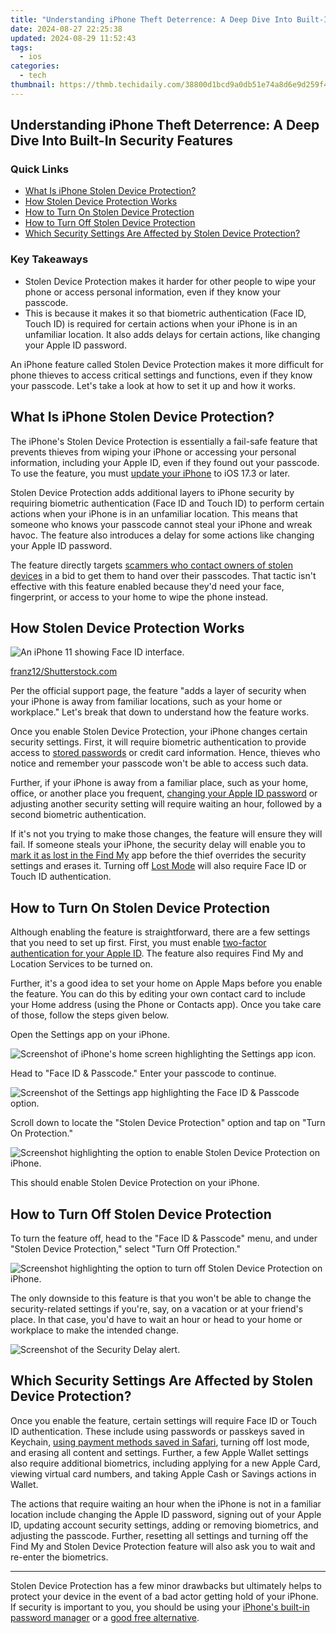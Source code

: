 ```yaml
---
title: "Understanding iPhone Theft Deterrence: A Deep Dive Into Built-In Security Features"
date: 2024-08-27 22:25:38
updated: 2024-08-29 11:52:43
tags:
  - ios
categories:
  - tech
thumbnail: https://thmb.techidaily.com/38800d1bcd9a0db51e74a8d6e9d259f45c0a81d4cc5911dccf11c067ddd27a33.jpg
---
```


## Understanding iPhone Theft Deterrence: A Deep Dive Into Built-In Security Features

### Quick Links

* [What Is iPhone Stolen Device Protection?](https://fox-http.techidaily.com/building-captivating-visual-puzzles-a-mosaic-journey-for-2024/)
* [How Stolen Device Protection Works](https://sim-unlock.techidaily.com/how-to-remove-apple-iphone-11-pro-max-sim-lock-by-drfone-ios/)
* [How to Turn On Stolen Device Protection](https://blog-min.techidaily.com/how-to-recover-lost-data-from-honor-magic-6-lite-by-fonelab-android-recover-data/)
* [How to Turn Off Stolen Device Protection](https://mondly-stories.techidaily.com/koreas-days-unpacked-a-language-explorers-guide/)
* [Which Security Settings Are Affected by Stolen Device Protection?](https://some-knowledge.techidaily.com/2024-approved-exposing-the-invisible-voices-of-yt-community/)

### Key Takeaways

* Stolen Device Protection makes it harder for other people to wipe your phone or access personal information, even if they know your passcode.
* This is because it makes it so that biometric authentication (Face ID, Touch ID) is required for certain actions when your iPhone is in an unfamiliar location. It also adds delays for certain actions, like changing your Apple ID password.

 An iPhone feature called Stolen Device Protection makes it more difficult for phone thieves to access critical settings and functions, even if they know your passcode. Let's take a look at how to set it up and how it works.

##  What Is iPhone Stolen Device Protection?

 The iPhone's Stolen Device Protection is essentially a fail-safe feature that prevents thieves from wiping your iPhone or accessing your personal information, including your Apple ID, even if they found out your passcode. To use the feature, you must [update your iPhone](https://screen-video-capture.techidaily.com/updated-in-2024-premium-webcam-guide-5-best-options-with-mic-integration/) to iOS 17.3 or later.

 Stolen Device Protection adds additional layers to iPhone security by requiring biometric authentication (Face ID and Touch ID) to perform certain actions when your iPhone is in an unfamiliar location. This means that someone who knows your passcode cannot steal your iPhone and wreak havoc. The feature also introduces a delay for some actions like changing your Apple ID password.

 The feature directly targets [scammers who contact owners of stolen devices](https://fox-links.techidaily.com/new-in-2024-the-interface-interlink-bridging-ig-and-tiktok-worlds/) in a bid to get them to hand over their passcodes. That tactic isn't effective with this feature enabled because they'd need your face, fingerprint, or access to your home to wipe the phone instead.

##  How Stolen Device Protection Works

![An iPhone 11 showing Face ID interface.](https://static1.howtogeekimages.com/wordpress/wp-content/uploads/2022/02/iphone-face-id.jpg) 

[franz12/Shutterstock.com](https://www.shutterstock.com/image-photo/turkey-istanbul-december-20-2019-person-1641484624)

 Per the official support page, the feature "adds a layer of security when your iPhone is away from familiar locations, such as your home or workplace." Let's break that down to understand how the feature works.

 Once you enable Stolen Device Protection, your iPhone changes certain security settings. First, it will require biometric authentication to provide access to [stored passwords](https://android-unlock.techidaily.com/how-to-reset-a-locked-vivo-x-fold-2-phone-by-drfone-android/) or credit card information. Hence, thieves who notice and remember your passcode won't be able to access such data.

 Further, if your iPhone is away from a familiar place, such as your home, office, or another place you frequent, [changing your Apple ID password](https://techidaily.com/why-stellar-data-recovery-for-iphone-6-plus-takes-time-in-scanning-my-iphone-stellar-by-stellar-data-recovery-ios-iphone-data-recovery/) or adjusting another security setting will require waiting an hour, followed by a second biometric authentication.

 If it's not you trying to make those changes, the feature will ensure they will fail. If someone steals your iPhone, the security delay will enable you to [mark it as lost in the Find My](https://twitter-videos.techidaily.com/new-2024-approved-pioneering-success-with-real-time-twitter-videos/) app before the thief overrides the security settings and erases it. Turning off [Lost Mode](https://twitter-videos.techidaily.com/new-2024-approved-pioneering-success-with-real-time-twitter-videos/) will also require Face ID or Touch ID authentication.

##  How to Turn On Stolen Device Protection

 Although enabling the feature is straightforward, there are a few settings that you need to set up first. First, you must enable [two-factor authentication for your Apple ID](https://screen-activity-recording.techidaily.com/snap-worthy-success-logging-galaxy-gaming-stories-for-2024/). The feature also requires Find My and Location Services to be turned on.

 Further, it's a good idea to set your home on Apple Maps before you enable the feature. You can do this by editing your own contact card to include your Home address (using the Phone or Contacts app). Once you take care of those, follow the steps given below.

 Open the Settings app on your iPhone.

![Screenshot of iPhone's home screen highlighting the Settings app icon.](https://static1.howtogeekimages.com/wordpress/wp-content/uploads/2024/01/1-16.png) 

 Head to "Face ID & Passcode." Enter your passcode to continue.

![Screenshot of the Settings app highlighting the Face ID & Passcode option.](https://static1.howtogeekimages.com/wordpress/wp-content/uploads/2024/01/2-17.png) 

 Scroll down to locate the "Stolen Device Protection" option and tap on "Turn On Protection."

![Screenshot highlighting the option to enable Stolen Device Protection on iPhone.](https://static1.howtogeekimages.com/wordpress/wp-content/uploads/2024/01/3-16.png) 

 This should enable Stolen Device Protection on your iPhone.

##  How to Turn Off Stolen Device Protection

 To turn the feature off, head to the "Face ID & Passcode" menu, and under "Stolen Device Protection," select "Turn Off Protection."

![Screenshot highlighting the option to turn off Stolen Device Protection on iPhone.](https://static1.howtogeekimages.com/wordpress/wp-content/uploads/2024/01/5-12.png) 

 The only downside to this feature is that you won't be able to change the security-related settings if you're, say, on a vacation or at your friend's place. In that case, you'd have to wait an hour or head to your home or workplace to make the intended change.

![Screenshot of the Security Delay alert.](https://static1.howtogeekimages.com/wordpress/wp-content/uploads/2024/01/iphone-stolen-device-protection.png) 

##  Which Security Settings Are Affected by Stolen Device Protection?

 Once you enable the feature, certain settings will require Face ID or Touch ID authentication. These include using passwords or passkeys saved in Keychain, [using payment methods saved in Safari](https://win-blog.techidaily.com/master-black-ops-cold-war-gameplay-bypass-error-code-0xc0000005-successfully/), turning off lost mode, and erasing all content and settings. Further, a few Apple Wallet settings also require additional biometrics, including applying for a new Apple Card, viewing virtual card numbers, and taking Apple Cash or Savings actions in Wallet.

 The actions that require waiting an hour when the iPhone is not in a familiar location include changing the Apple ID password, signing out of your Apple ID, updating account security settings, adding or removing biometrics, and adjusting the passcode. Further, resetting all settings and turning off the Find My and Stolen Device Protection feature will also ask you to wait and re-enter the biometrics.

---

 Stolen Device Protection has a few minor drawbacks but ultimately helps to protect your device in the event of a bad actor getting hold of your iPhone. If security is important to you, you should be using your [iPhone's built-in password manager](https://video-content-creator.techidaily.com/updated-in-2024-lossless-vlc-trimming-on-mac-the-ultimate-solution-for-video-editing/) or a [good free alternative](https://phone-solutions.techidaily.com/in-2024-how-to-watch-hulu-outside-us-on-realme-c33-2023-drfone-by-drfone-virtual-android/).

<ins class="adsbygoogle"
     style="display:block"
     data-ad-format="autorelaxed"
     data-ad-client="ca-pub-7571918770474297"
     data-ad-slot="1223367746"></ins>



<ins class="adsbygoogle"
     style="display:block"
     data-ad-client="ca-pub-7571918770474297"
     data-ad-slot="8358498916"
     data-ad-format="auto"
     data-full-width-responsive="true"></ins>
